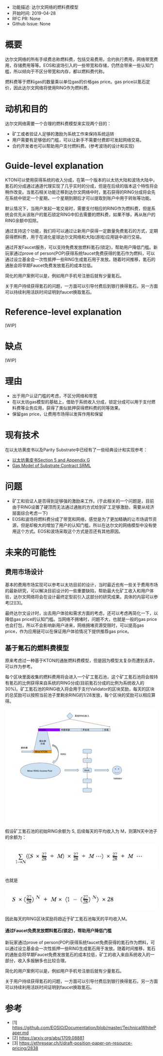- 功能描述: 达尔文网络的燃料费模型
- 开始时间: 2019-04-28
- RFC PR: None
- Github Issue: None

# 概要
[summary]: #summary

达尔文网络的所有手续费总称燃料费，包括交易费用，合约执行费用，网络带宽费用，存储费用等等。EOS和波场引入的一些带宽和存储，仍然会带来一些认知门槛，所以倾向于不区分带宽和内存，都以燃料费代称。

燃料费等于燃料gas的数量乘以单位gas的价格gas price。gas price以氪石定价，因此达尔文网络将使用RING作为燃料费。


# 动机和目的
[motivation]: #motivation

达尔文网络需要一个合理的燃料费模型来实现两个目的：

- 矿工或者验证人足够的激励为系统工作来保持系统运转
- 用户需要有足够低的门槛，可以让新手不需要付费即可发起网络交易。
- 合约开发者也可以帮助用户支付燃料费。(参考波场的设计和实现)

# Guide-level explanation
[guide-level-explanation]: #guide-level-explanation

KTON可以使用获得系统的收入分成，在第一个版本的以太坊大陆和波场大陆中，氪石的分成通过通道代理实现了几乎实时的分成，但是在后续的版本这个特性将会稍作改变。当氪石相关功能迁移到达尔文网络中时，氪石获得的RING分成将会先在系统中锁定一个星期，一个星期到期后才可以提取到账户中用于转账等功能。

默认情况下，当用户发起一笔交易时，需要支付相应的RING作为燃料费，但是系统会优先从该账户的氪石锁定RING中扣去需要的燃料费，如果不够，再从账户的RING余额中扣除。

通过支持这个功能，我们将可以通过让新用户获得一定数量免费氪石的方式，定期获得燃料费，用于在进化星球达尔文网络和大陆(游戏)应用链中进行交易。

通过开发Faucet服务，可以支持免费发放燃料氪石(锁定)，帮助用户降低门槛。新玩家通过prove of person(POP)获得系统faucet免费获得的氪石作为燃料，可以通过设立基金会一次性抵押一些RING生成氪石用于发放。随着时间推移，氪石的通胀会将早期Faucet免费发放氪石的成本拉低。

简化的用户案例可以是，例如用户手机号注册后就有少量氪石。


关于用户持续获得氪石的问题，一方面可以引导付费后到银行换得氪石，另一方面可以持续利用活跃时间证明到faucet换取氪石。



# Reference-level explanation
[reference-level-explanation]: #reference-level-explanation

[WIP]

# 缺点
[drawbacks]: #drawbacks

[WIP]

# 理由
[rationale-and-alternatives]: #rationale-and-alternatives

- 出于用户认证门槛的考虑，不区分网络和带宽
- 在以太坊gas模型的基础上，借助于系统收入分成，锁定分成可以用于支付燃料费等业务应用，获得了类似抵押获得燃料费的同等效果。
- 保留gas price，让费用市场得以发挥作用和保留

# 现有技术
[prior-art]: #prior-art

在以太坊黄皮书以及Parity Substrate中已经有了一些经典设计和实现参考：

- [以太坊黄皮书Section 5 and Appendix G](https://ethereum.github.io/yellowpaper/paper.pdf)
- [Gas Model of Substrate Contract SRML](https://github.com/paritytech/substrate/blob/master/srml/contracts/src/gas.rs)


# 问题
[unresolved-questions]: #unresolved-questions

- 矿工和验证人是否得到足够强的激励来工作。(于此相关的一个问题是，目前由于RING设置了硬顶而无法通过通胀的方式给到矿工足够激励，需要从经济层面综合考虑一下)
- EOS和波场将燃料费分成了带宽和网络，感觉是为了更加精确的让市场调节资源，但是却极大的增加了用户的认知门槛，所以在达尔文的网络模型中没有使用这个方式。EOS和波场采取这个方式是否还有其他原因。

# 未来的可能性
[future-possibilities]: #future-possibilities


## 费用市场设计

基本的费用市场实现可以参考以太坊目前的设计，当时最近也有一些关于费用市场的最新研究，可以解决目前设计的一些重要缺陷，帮助最大化矿工收入和用户体验，达尔文网络将会在设计最终定型前引入这部分的研究成果。具体的内容可以参考[2][3]。

最终达尔文设计时，出去用户体验和需求方面的考虑，还可以考虑再简化一下，以降低gas price的认知门槛。当网络不拥堵时，问题不大，也就是一般的gas price也会打包，所以不会影响新用户进来，网络拥堵资源受限时，可以提高gas price，作为应用链可以在保证用户体验情况下提供推荐gas price。

## 基于氪石的燃料费模型

原来考虑过一种基于KTON的通胀燃料费模型，但是因为模型太复杂而遭到丢弃，可以作为参考。

每个区块里面收集的燃料费用将会进入一个矿工氪石池，这个矿工氪石池将会按持有氪石的比例获得来自系统的RING分成(目前氪石分成的比例为系统收入的30%)。矿工氪石池的RING收入将会用于支付Validator的区块奖励，每天的区块的总奖励可以按照当前池子里剩余RING的1/28发放，每个区块的奖励可以相应算得。

![KTON作为燃料费的模型](./images/0002-kton-gas-model.png)

假设矿工氪石池的初始RING余额为 S, 后续每天的平均收入为 M，则第N天中池子的余额为：

![](./images/0002-formula-1.jpeg)                    

也就是

![](./images/0002-formula-2.jpeg)   

因此每天的RING区块奖励将趋近于矿工氪石池每天的平均收入M。


#### 通过Faucet免费发放燃料氪石(锁定)，帮助用户降低门槛

新玩家通过prove of person(POP)获得系统faucet免费获得的氪石作为燃料，可以通过设立基金会一次性抵押一些RING生成氪石用于发放。随着时间推移，氪石的通胀会将早期Faucet免费发放氪石的成本拉低，矿工的收入来自系统收入的一部分，收入多报酬多也比较合理。

简化的用户案例可以是，例如用户手机号注册后就有少量氪石。


关于用户持续获得氪石的问题，一方面可以引导付费后到银行换得氪石，另一方面可以持续利用活跃时间证明到faucet换取氪石。



# 参考

- [1] https://github.com/EOSIO/Documentation/blob/master/TechnicalWhitePaper.md
- [2] https://arxiv.org/abs/1709.08881
- [3] https://ethresear.ch/t/draft-position-paper-on-resource-pricing/2838
